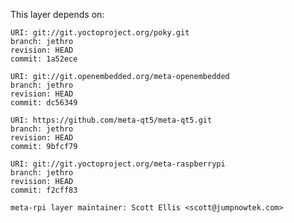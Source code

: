 This layer depends on:

    URI: git://git.yoctoproject.org/poky.git
    branch: jethro
    revision: HEAD
    commit: 1a52ece 

    URI: git://git.openembedded.org/meta-openembedded
    branch: jethro
    revision: HEAD
    commit: dc56349

    URI: https://github.com/meta-qt5/meta-qt5.git
    branch: jethro
    revision: HEAD
    commit: 9bfcf79

    URI: git://git.yoctoproject.org/meta-raspberrypi 
    branch: jethro
    revision: HEAD
    commit: f2cff83

    meta-rpi layer maintainer: Scott Ellis <scott@jumpnowtek.com>
